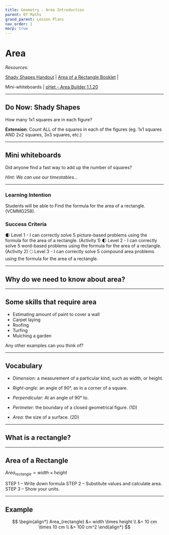 ```yaml
---
title: Geometry - Area Introduction
parent: 07 Maths
grand_parent: Lesson Plans
nav_order: 1
marp: true
---
```


# Area

*Resources:* 

[Shady Shapes Handout](/assets/07Maths/geometry-01-shady_shapes.pdf) | [Area of a Rectangle Booklet](/assets/07Maths/geometry-01-area_rectangle_booklet.pdf) | 

Mini-whiteboards | [pHet - Area Builder 1.1.20](https://phet.colorado.edu/en/simulation/area-builder)

---



## Do Now: Shady Shapes

How many 1x1 squares are in each figure?

**Extension**:
Count ALL of the squares in each of the figures (eg. 1x1 squares AND 2x2 squares, 3x3 squares, etc.)

---

## Mini whiteboards

Did anyone find a fast way to add up the number of squares?

*Hint: We can use our timestables...*

-------

### Learning Intention

Students will be able to Find the formula for the area of a rectangle. (VCMMG258).

### Success Criteria

🌒 Level 1 - I can correctly solve 5 picture-based problems using the formula for the area of a rectangle. (Activity 1)
🌓 Level 2 - I can correctly solve 5 word-based problems using the formula for the area of a rectangle. (Activity 2)
🌕 Level 3 - I can correctly solve 5 compound area problems using the formula for the area of a rectangle.

-----

## Why do we need to know about area?

---

## Some skills that require area

- Estimating amount of paint to cover a wall
- Carpet laying
- Roofing
- Turfing
- Mulching a garden

Any other examples can you think of?

---

## Vocabulary

- *Dimension:* a measurement of a particular kind, such as width, or height.

- *Right-angle:*  an angle of 90°, as in a corner of a square.
- *Perpendicular:* At an angle of 90° to.
- *Perimeter:* the boundary of a closed geometrical figure. (1D)
- *Area:* the size of a surface. (2D)

---

## What is a rectangle?





----

## Area of a Rectangle

$Area_{rectangle} = width \times height$

STEP 1 – Write down formula
STEP 2 – Substitute values and calculate area.
STEP 3 – Show your units.

---

## Example


$$
\begin{align*}
Area_{rectangle} &= width \times height \\
 &= 10 cm \times 10 cm \\
 &= 100 cm^2
\end{align*}
$$

